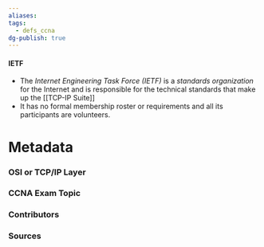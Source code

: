 ```yaml
---
aliases: 
tags:
  - defs_ccna
dg-publish: true
---
```

#### IETF
- The *Internet Engineering Task Force (IETF)* is a *standards organization* for the Internet and is responsible for the technical standards that make up the [[TCP-IP Suite]]
- It has no formal membership roster or requirements and all its participants are volunteers.

# Metadata
### OSI or TCP/IP Layer

### CCNA Exam Topic

### Contributors

### Sources

